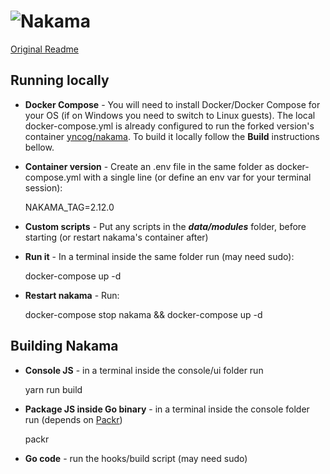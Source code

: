 ![Nakama](.github/logo.png?raw=true "Nakama logo")
======

[Original Readme](https://github.com/heroiclabs/nakama)

## Running locally

* **Docker Compose** - You will need to install Docker/Docker Compose for your OS (if on Windows you need to switch to Linux guests). The local docker-compose.yml is already configured to run the forked version's container [yncog/nakama](https://hub.docker.com/r/yncog/nakama). To build it locally follow the **Build** instructions bellow.
* **Container version** - Create an .env file in the same folder as docker-compose.yml with a single line (or define an env var for your terminal session):

    NAKAMA_TAG=2.12.0

* **Custom scripts** - Put any scripts in the ***data/modules*** folder, before starting (or restart nakama's container after)

* **Run it** - In a terminal inside the same folder run (may need sudo):
    
    docker-compose up -d

* **Restart nakama** - Run:

    docker-compose stop nakama && docker-compose up -d

## Building Nakama

* **Console JS** - in a terminal inside the console/ui folder run 
    
    yarn run build

* **Package JS inside Go binary** - in a terminal inside the console folder run (depends on [Packr](https://github.com/gobuffalo/packr))

    packr

* **Go code** - run the hooks/build script (may need sudo)
